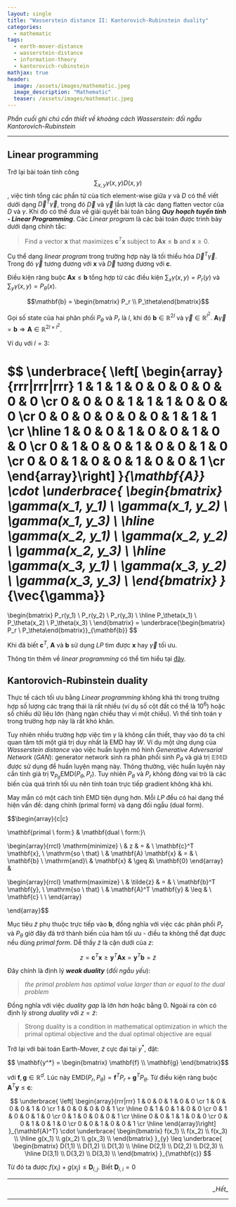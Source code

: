 ```yaml
---
layout: single
title: "Wasserstein distance II: Kantorovich-Rubinstein duality"
categories: 
  - mathematic
tags:
  - earth-mover-distance
  - wasserstein-distance
  - information-theory
  - kantorovich-rubinstein
mathjax: true
header:
  image: /assets/images/mathematic.jpeg
  image_description: "Mathematic"
  teaser: /assets/images/mathematic.jpeg
---
```


*Phần cuối ghi chú cần thiết về khoảng cách Wasserstein: đối ngẫu Kantorovich-Rubinstein*

---

## Linear programming

Trở lại bài toán tính công $$\sum_{x,y}\gamma(x,y) D(x,y)$$, việc tính tổng các phần tử của tích element-wise giữa 
$\gamma$ và $D$ có thể viết dưới dạng $\vec{D}^T\vec{\gamma}$, trong đó $\vec{D}$ và $\vec{\gamma}$ lần lượt là các 
dạng flatten vector của $D$ và $\gamma$. Khi đó có thể đưa về giải quyết bài toán bằng ***Quy hoạch tuyến tính - Linear 
Programming***. Các *Linear program* là các bài toán được trình bày dưới dạng chính tắc:

> Find a vector $\mathbf{x}$ that maximizes $\mathbf{c}^T\mathbf{x}$ subject to $\mathbf{A}\mathbf{x} \leq \mathbf{b}$ and $\mathbf{x} \geq 0$.

Cụ thể dạng *linear program* trong trường hợp này là tối thiểu hóa $\vec{D}^T\vec{\gamma}$. Trong đó $\vec{\gamma}$ 
tương đương với $\mathbf{x}$ và $\vec{D}$ tương đương với $\mathbf{c}$.

Điều kiện ràng buộc $\mathbf{A}\mathbf{x} \leq \mathbf{b}$ tổng hợp từ các điều kiện $\sum_x \gamma(x,y) = P_r(y)$ và 
$\sum_y \gamma(x,y) = P_{\theta}(x)$.

$$\mathbf{b} = \begin{bmatrix} P_r \\ P_\theta\end{bmatrix}$$

Gọi số state của hai phân phối $P_{\theta}$ và $P_r$ là $l$, khi đó $\mathbf{b} \in \mathbb{R}^{2l}$ và 
$\vec{\gamma} \in \mathbb{R}^{l^2}$. $\mathbf{A}\vec{\gamma} = \mathbf{b} \Rightarrow \mathbf{A} \in \mathbb{R}^{2l \times l^2}$.

Ví dụ với $l=3$:

$$
\underbrace{
\left[ \begin{array}{rrr|rrr|rrr}
1 & 1 & 1 & 0 & 0 & 0 & 0 & 0 & 0 \cr
0 & 0 & 0 & 1 & 1 & 1 & 0 & 0 & 0 \cr
0 & 0 & 0 & 0 & 0 & 0 & 1 & 1 & 1 \cr \hline
1 & 0 & 0 & 1 & 0 & 0 & 1 & 0 & 0 \cr
0 & 1 & 0 & 0 & 1 & 0 & 0 & 1 & 0 \cr
0 & 0 & 1 & 0 & 0 & 1 & 0 & 0 & 1 \cr
\end{array}\right]
}_{\mathbf{A}}
\cdot
\underbrace{
\begin{bmatrix}
\gamma(x_1, y_1) \\
\gamma(x_1, y_2) \\
\gamma(x_1, y_3) \\ \hline
\gamma(x_2, y_1) \\
\gamma(x_2, y_2) \\
\gamma(x_2, y_3) \\ \hline
\gamma(x_3, y_1) \\
\gamma(x_3, y_2) \\
\gamma(x_3, y_3) \\
\end{bmatrix}
}_{\vec{\gamma}}
=
\begin{bmatrix}
P_r(y_1) \\
P_r(y_2) \\
P_r(y_3) \\ \hline
P_\theta(x_1) \\
P_\theta(x_2) \\
P_\theta(x_3) \\
\end{bmatrix}
= \underbrace{\begin{bmatrix} P_r \\ P_\theta\end{bmatrix}}_{\mathbf{b}}
$$

Khi đã biết $\mathbf{c}^T$, $\mathbf{A}$ và $\mathbf{b}$ sử dụng *LP* tìm được $\mathbf{x}$ hay $\vec{\gamma}$ tối ưu.

Thông tin thêm về *linear programming* có thể tìm hiểu tại [đây](https://en.wikipedia.org/wiki/Linear_programming).


## Kantorovich-Rubinstein duality

Thực tế cách tối ưu bằng *Linear programming* không khả thi trong trường hợp số lượng các trạng thái là rất nhiều (ví dụ 
số cột đất có thể là $10^6$) hoặc số chiều dữ liệu lớn (hàng ngàn chiều thay vì một chiều). Vì thế tính toán $\gamma$ 
trong trường hợp này là rất khó khăn.

Tuy nhiên nhiều trường hợp việc tìm $\gamma$ là không cần thiết, thay vào đó ta chỉ quan tâm tới một giá trị duy nhất 
là $\mathrm{EMD}$ hay $W$. Ví dụ một ứng dụng của *Wasserstein distance* vào việc huấn luyện mô hình *Generative 
Adversarial Network* (*GAN*): generator network sinh ra phân phối sinh $P_{\theta}$ và giá trị $\mathbb{EMD}$ được sử 
dụng để huấn luyện mạng này. Thông thường, việc huấn luyện này cần tính giá trị $\nabla_{P_\theta} \mathrm{EMD}(P_{\theta}, P_r)$. 
Tuy nhiên $P_\theta$ và $P_r$ không đóng vai trò là các biến của quá trình tối ưu nên tính toán trực tiếp gradient không 
khả khi.

May mắn có một cách tính $\mathrm{EMD}$ tiện dụng hơn. Mỗi *LP* đều có hai dạng thể hiện vấn đề: dạng chính (primal form) 
và dạng đối ngẫu (dual form).

$$\begin{array}{c|c}

\mathbf{primal \ form:} & \mathbf{dual \ form:}\\

\begin{array}{rrcl}
\mathrm{minimize} \ & z & = & \ \mathbf{c}^T \mathbf{x}, \\
\mathrm{so \ that} \ & \mathbf{A} \mathbf{x} & = & \ \mathbf{b} \\
\mathrm{and}\  & \mathbf{x} & \geq &\ \mathbf{0}
\end{array} &

\begin{array}{rrcl}
\mathrm{maximize} \ & \tilde{z} & = & \ \mathbf{b}^T \mathbf{y}, \\
\mathrm{so \ that} \ & \mathbf{A}^T \mathbf{y} & \leq & \ \mathbf{c} \\ \\
\end{array}

\end{array}$$

Mục tiêu $\tilde{z}$ phụ thuộc trực tiếp vào $\mathbf{b}$, đồng nghĩa với việc các phân phối $P_r$ và $P_\theta$ 
giờ đây đã trở thành biến của hàm tối ưu - điều ta không thể đạt được nếu dùng *primal form*. Dễ thấy $\tilde{z}$ là 
cận dưới của $z$:

$$z = \mathbf{c}^T \mathbf{x} \geq \mathbf{y}^T \mathbf{A} \mathbf{x} = \mathbf{y}^T \mathbf{b} = \tilde{z}$$

Đây chính là định lý ***weak duality*** (*đối ngẫu yếu*): 
>*the primal problem has optimal value larger than or equal to 
the dual problem*

Đồng nghĩa với việc *duality gap* là lớn hơn hoặc bằng $0$. Ngoài ra còn có định lý *strong duality* với $z=\tilde{z}$:

>Strong duality is a condition in mathematical optimization in which the primal optimal objective and the dual optimal objective are equal

Trở lại với bài toán Earth-Mover, $\tilde{z}$ cực đại tại $y^*$, đặt:

$$ \mathbf{y^*} = \begin{bmatrix} \mathbf{f} \\ \mathbf{g} \end{bmatrix}$$

với $\mathbf{f}, \mathbf{g} \in \mathbb{R}^d$. Lúc này $\mathrm{EMD}(P_r, P_\theta) = \mathbf{f}^T P_r + \mathbf{g}^T P_\theta$. 
Từ điều kiện ràng buộc $\mathbf{A}^T \mathbf{y} \leq \mathbf{c}$:

$$
\underbrace{
\left[ \begin{array}{rrr|rrr}
1 & 0 & 0 & 1 & 0 & 0 \cr
1 & 0 & 0 & 0 & 1 & 0 \cr
1 & 0 & 0 & 0 & 0 & 1 \cr \hline
0 & 1 & 0 & 1 & 0 & 0 \cr
0 & 1 & 0 & 0 & 1 & 0 \cr
0 & 1 & 0 & 0 & 0 & 1 \cr \hline
0 & 0 & 1 & 1 & 0 & 0 \cr
0 & 0 & 1 & 0 & 1 & 0 \cr
0 & 0 & 1 & 0 & 0 & 1 \cr \hline
\end{array}\right]
}_{\mathbf{A}^T}
\cdot
\underbrace{
\begin{bmatrix}
f(x_1) \\
f(x_2) \\
f(x_3) \\ \hline
g(x_1) \\
g(x_2) \\
g(x_3) \\
\end{bmatrix}
}_{y}
\leq
\underbrace{
\begin{bmatrix}
D(1,1) \\
D(1,2) \\
D(1,3) \\ \hline
D(2,1) \\
D(2,2) \\
D(2,3) \\ \hline
D(3,1) \\
D(3,2) \\
D(3,3) \\
\end{bmatrix}
}_{\mathbf{c}}
$$

Từ đó ta được $f(x_i) + g(x_j) \leq \mathbf{D}_{i,j}$. Biết $\mathbf{D}_{i,i} = 0$

---

<div align="right"><i>_Hết_</i></div> 

---